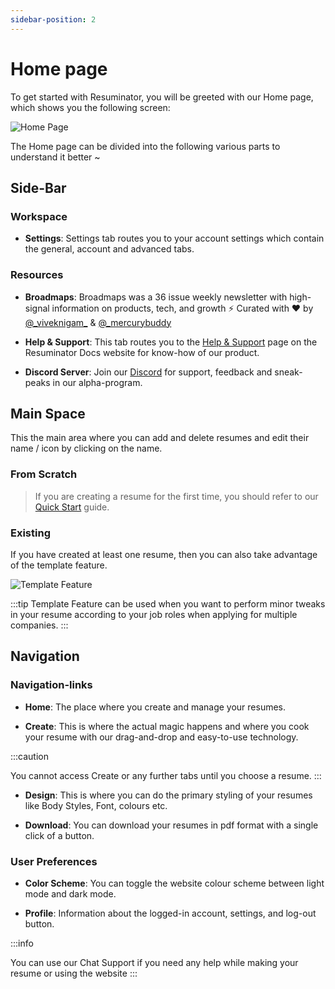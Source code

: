 ```yaml
---
sidebar-position: 2
---
```


# Home page

To get started with Resuminator, you will be greeted with our Home page, which shows you the following screen:

![Home Page](/doc_img/home_page.png)

The Home page can be divided into the following various parts to understand it better ~

## Side-Bar

### Workspace

- **Settings**: Settings tab routes you to your account settings which contain the general, account and advanced tabs.

### Resources

- **Broadmaps**: Broadmaps was a 36 issue weekly newsletter with high-signal information on products, tech, and growth ⚡ Curated with ♥ by [@\_viveknigam\_](https://github.com/viveknigam3003) & [@\_mercurybuddy](https://github.com/merrcury)

- **Help & Support**: This tab routes you to the [Help & Support](https://docs.resuminator.in/docs/support/) page on the Resuminator Docs website for know-how of our product.

- **Discord Server**: Join our [Discord](https://discord.com/invite/uJRFbDHHAJ) for support, feedback and sneak-peaks in our alpha-program.

## Main Space

This the main area where you can add and delete resumes and edit their name / icon by clicking on the name.

### From Scratch

> If you are creating a resume for the first time, you should refer to our [Quick Start](/introduction/quick-start.md) guide.

### Existing

If you have created at least one resume, then you can also take advantage of the template feature.

![Template Feature](/doc_img/template_feat.png)

:::tip
Template Feature can be used when you want to perform minor tweaks in your resume according to your job roles when applying for multiple companies.
:::

## Navigation

### Navigation-links

- **Home**: The place where you create and manage your resumes.

- **Create**: This is where the actual magic happens and where you cook your resume with our drag-and-drop and easy-to-use technology.

:::caution

You cannot access Create or any further tabs until you choose a resume.
:::

- **Design**: This is where you can do the primary styling of your resumes like Body Styles, Font, colours etc.

- **Download**: You can download your resumes in pdf format with a single click of a button.

### User Preferences

- **Color Scheme**: You can toggle the website colour scheme between light mode and dark mode.

- **Profile**: Information about the logged-in account, settings, and log-out button.

:::info

You can use our Chat Support if you need any help while making your resume or using the website
:::
